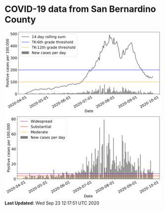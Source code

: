 # COVID-19 data from San Bernardino County
![image1](plots/graph.png)
![image2](plots/classification.png)
**Last Updated:** Wed Sep 23 12:17:51 UTC 2020